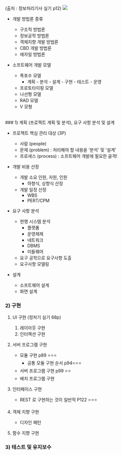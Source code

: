 (출처 : 정보처리기사 실기 p12)
![](https://i.imgur.com/lw7s50b.png)


- 개발 방법론 종류 
	- 구조적 방법론
	- 정보공학 방법론
	- 객체지향 개발 방법론
	- CBD 개발 방법론
	- 애자일 방법론

- 소프트웨어 개발 모델 
	- 폭포수 모델
		- 계획 - 분석 - 설계 - 구현 - 테스트 - 운영 
	- 프로토타이핑 모델
	- 나선형 모델
	- RAD 모델
	- V 모형




<br>
### 1) 계획 (프로젝트 계획 및 분석), 요구 사항 분석 및 설계 

- 프로젝트 핵심 관리 대상 (3P)
	- 사람 (people) 
	- 문제 (problem) : 처리해야 할 내용을 '분석' 및 '설계'
	- 프로세스 (process) : 소프트웨어 개발에 필요한 골격! 

- 개발 비용 산정
	- 개발 소요 인원, 자원, 인원 
		- 하향식, 상향식 산정 
	- 개발 일정 산정 
		- WBS 
		- PERT/CPM

- 요구 사항 분석
	- 현행 시스템 분석
		- 플랫폼 
		- 운영체제
		- 네트워크
		- DBMS
		- 미들웨어
	- 요구 공학으로 요구사항 도출
	- 요구사항 모델링 


- 설계 
	- 소프트웨어 설계 
	- 화면 설계 



### 2) 구현 

1. UI 구현 (정처기 실기 68p)
	1. 레이아웃 구현 
	2. 인터랙션 구현 


2. 서버 프로그램 구현 
	- 모듈 구현 p89 ⭐⭐⭐ 
		- 공통 모듈 구현 순서 p94⭐⭐⭐ 
	- 서버 프로그램 구현 p99 ⭐⭐ 
	- 배치 프로그램 구현


3. 인터페이스 구현 
	- REST 로 구현하는 것이 일반적 P122 ⭐⭐⭐


4. 객체 지향 구현 
	- 디자인 패턴 


5. 함수 지향 구현 



### 3) 테스트 및 유지보수

